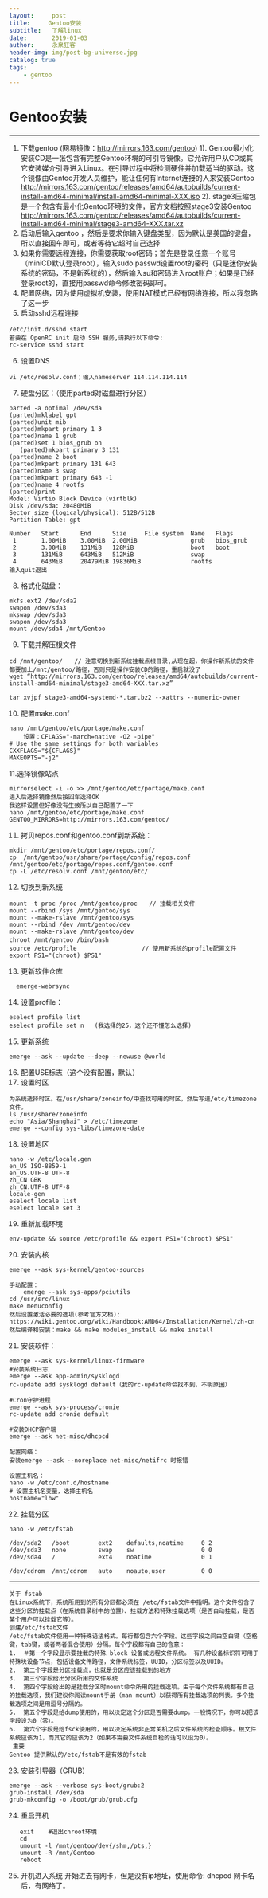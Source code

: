 ```yaml
---
layout:     post
title:     Gentoo安装
subtitle:   了解linux
date:       2019-01-03
author:     永泉狂客
header-img: img/post-bg-universe.jpg
catalog: true
tags:
    - gentoo
---
```


# Gentoo安装
---
1.	下载gentoo
(网易镜像：http://mirrors.163.com/gentoo)
1). Gentoo最小化安装CD是一张包含有完整Gentoo环境的可引导镜像。它允许用户从CD或其它安装媒介引导进入Linux。在引导过程中将检测硬件并加载适当的驱动。这个镜像由Gentoo开发人员维护，能让任何有Internet连接的人来安装Gentoo
http://mirrors.163.com/gentoo/releases/amd64/autobuilds/current-install-amd64-minimal/install-amd64-minimal-XXX.iso
2).	stage3压缩包是一个包含有最小化Gentoo环境的文件，官方文档按照stage3安装Gentoo
http://mirrors.163.com/gentoo/releases/amd64/autobuilds/current-install-amd64-minimal/stage3-amd64-XXX.tar.xz
2.	启动后输入gentoo ，然后是要求你输入键盘类型，因为默认是美国的键盘，所以直接回车即可，或者等待它超时自己选择
3.	如果你需要远程连接，你需要获取root密码；首先是登录任意一个账号（miniCD默认登录root），输入sudo passwd设置root的密码（只是迷你安装系统的密码，不是新系统的），然后输入su和密码进入root账户；如果是已经登录root的，直接用passwd命令修改密码即可。
4.	配置网络，因为使用虚拟机安装，使用NAT模式已经有网络连接，所以我忽略了这一步
5.	启动sshd远程连接
```
/etc/init.d/sshd start　
若要在 OpenRC init 启动 SSH 服务,请执行以下命令:
rc-service sshd start
```
6.	设置DNS
```
vi /etc/resolv.conf；输入nameserver 114.114.114.114
```
7.	硬盘分区：（使用parted对磁盘进行分区）
```
parted -a optimal /dev/sda
(parted)mklabel gpt
(parted)unit mib
(parted)mkpart primary 1 3
(parted)name 1 grub
(parted)set 1 bios_grub on
   (parted)mkpart primary 3 131
(parted)name 2 boot
(parted)mkpart primary 131 643
(parted)name 3 swap
(parted)mkpart primary 643 -1
(parted)name 4 rootfs
(parted)print
Model: Virtio Block Device (virtblk)
Disk /dev/sda: 20480MiB
Sector size (logical/physical): 512B/512B
Partition Table: gpt

Number   Start      End      Size     File system  Name   Flags
 1       1.00MiB    3.00MiB  2.00MiB               grub   bios_grub
 2       3.00MiB    131MiB   128MiB                boot   boot
 3       131MiB     643MiB   512MiB                swap
 4       643MiB     20479MiB 19836MiB              rootfs
输入quit退出
```
8.	格式化磁盘：
```
mkfs.ext2 /dev/sda2
swapon /dev/sda3
mkswap /dev/sda3
swapon /dev/sda3
mount /dev/sda4 /mnt/Gentoo
```
9.	下载并解压根文件
```
cd /mnt/gentoo/　　// 注意切换到新系统挂载点根目录,从现在起，你操作新系统的文件都要加上/mnt/gentoo/路径，否则只是操作安装CD的路径，重启就没了            　　
wget “http://mirrors.163.com/gentoo/releases/amd64/autobuilds/current-install-amd64-minimal/stage3-amd64-XXX.tar.xz”

tar xvjpf stage3-amd64-systemd-*.tar.bz2 --xattrs --numeric-owner
```
10.	配置make.conf
```
nano /mnt/gentoo/etc/portage/make.conf
    设置：CFLAGS="-march=native -O2 -pipe"
# Use the same settings for both variables
CXXFLAGS="${CFLAGS}"
MAKEOPTS="-j2"
```

11.选择镜像站点
```
mirrorselect -i -o >> /mnt/gentoo/etc/portage/make.conf
进入后选择镜像然后按回车选择OK
我这样设置但好像没有生效所以自己配置了一下
nano /mnt/gentoo/etc/portage/make.conf
GENTOO_MIRRORS=http://mirrors.163.com/gentoo/
```
11.	拷贝repos.conf和gentoo.conf到新系统：

```
mkdir /mnt/gentoo/etc/portage/repos.conf/
cp	/mnt/gentoo/usr/share/portage/config/repos.conf /mnt/gentoo/etc/portage/repos.conf/gentoo.conf
cp -L /etc/resolv.conf /mnt/gentoo/etc/
```
12.	切换到新系统
```
mount -t proc /proc /mnt/gentoo/proc　　// 挂载相关文件
mount --rbind /sys /mnt/gentoo/sys
mount --make-rslave /mnt/gentoo/sys
mount --rbind /dev /mnt/gentoo/dev
mount --make-rslave /mnt/gentoo/dev
chroot /mnt/gentoo /bin/bash　
source /etc/profile　　　　　　　　　　　// 使用新系统的profile配置文件
export PS1="(chroot) $PS1"
```
13.	更新软件仓库
```
  emerge-webrsync
```

14.	设置profile：
```
eselect profile list
eselect profile set n   (我选择的25，这个还不懂怎么选择)
```

15.	更新系统
```
emerge --ask --update --deep --newuse @world
```

16.	配置USE标志（这个没有配置，默认）
17.	设置时区
```
为系统选择时区。在/usr/share/zoneinfo/中查找可用的时区，然后写进/etc/timezone文件。
ls /usr/share/zoneinfo
echo "Asia/Shanghai" > /etc/timezone
emerge --config sys-libs/timezone-date
```

18.	设置地区
```
nano -w /etc/locale.gen
en_US ISO-8859-1
en_US.UTF-8 UTF-8
zh_CN GBK
zh_CN.UTF-8 UTF-8
locale-gen
eselect locale list
eselect locale set 3
```

19.	重新加载环境
```
env-update && source /etc/profile && export PS1="(chroot) $PS1"
```

20.	安装内核
```
emerge --ask sys-kernel/gentoo-sources

手动配置：
    emerge --ask sys-apps/pciutils
cd /usr/src/linux
make menuconfig
然后设置激活必要的选项(参考官方文档):
https://wiki.gentoo.org/wiki/Handbook:AMD64/Installation/Kernel/zh-cn
然后编译和安装：make && make modules_install && make install
```

21.	安装软件：
```
emerge --ask sys-kernel/linux-firmware
#安装系统日志
emerge --ask app-admin/sysklogd
rc-update add sysklogd default（我的rc-update命令找不到，不明原因）

#Cron守护进程
emerge --ask sys-process/cronie
rc-update add cronie default

#安装DHCP客户端
emerge --ask net-misc/dhcpcd

配置网络：
安装emerge --ask --noreplace net-misc/netifrc 时报错

设置主机名：
nano -w /etc/conf.d/hostname
# 设置主机名变量，选择主机名
hostname="lhw"
```

22.	挂载分区
```
nano -w /etc/fstab

/dev/sda2   /boot        ext2    defaults,noatime     0 2
/dev/sda3   none         swap    sw                   0 0
/dev/sda4   /            ext4    noatime              0 1

/dev/cdrom  /mnt/cdrom   auto    noauto,user          0 0
```

---

```
关于 fstab
在Linux系统下，系统所用到的所有分区都必须在 /etc/fstab文件中指明。这个文件包含了这些分区的挂载点（在系统目录树中的位置）、挂载方法和特殊挂载选项（是否自动挂载，是否某个用户可以挂载它等）。
创建/etc/fstab文件
/etc/fstab文件使用一种特殊语法格式。每行都包含六个字段。这些字段之间由空白键（空格键，tab键，或者两者混合使用）分隔。每个字段都有自己的含意：
1.	＃第一个字段显示要挂载的特殊 block 设备或远程文件系统。 有几种设备标识符可用于特殊块设备节点，包括设备文件路径，文件系统标签，UUID，分区标签以及UUID。
2.	第二个字段是分区挂载点，也就是分区应该挂载到的地方
3.	第三个字段给出分区所用的文件系统
4.	第四个字段给出的是挂载分区时mount命令所用的挂载选项。由于每个文件系统都有自己的挂载选项，我们建议你阅读mount手册（man mount）以获得所有挂载选项的列表。多个挂载选项之间是用逗号分隔的。
5.	第五个字段是给dump使用的，用以决定这个分区是否需要dump。一般情况下，你可以把该字段设为0（零）。
6.	第六个字段是给fsck使用的，用以决定系统非正常关机之后文件系统的检查顺序。根文件系统应该为1，而其它的应该为2（如果不需要文件系统自检的话可以设为0）。
 重要
Gentoo 提供默认的/etc/fstab不是有效的fstab
```

23.	安装引导器（GRUB）
```
emerge --ask --verbose sys-boot/grub:2
grub-install /dev/sda
grub-mkconfig -o /boot/grub/grub.cfg
```

24.	重启开机
```
   exit    #退出chroot环境
   cd
   umount -l /mnt/gentoo/dev{/shm,/pts,}
   umount -R /mnt/Gentoo
   reboot
```
25.	开机进入系统
开始进去有网卡，但是没有ip地址，使用命令:
dhcpcd 网卡名后，有网络了。

